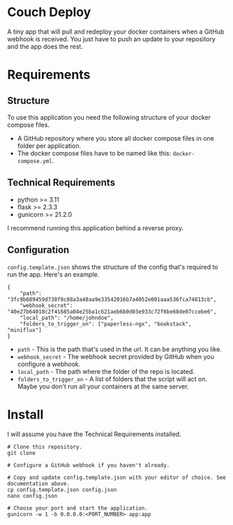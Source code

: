 # Couch Deploy
A tiny app that will pull and redeploy your docker containers when a GitHub webhook is received. You just have to push an update to your repository and the app does the rest.

# Requirements
## Structure
To use this application you need the following structure of your docker compose files.
- A GitHub repository where you store all docker compose files in one folder per application.
- The docker compose files have to be named like this: `docker-compose.yml`.

## Technical Requirements
- python >= 3.11
- flask >= 2.3.3
- gunicorn >= 21.2.0

I recommend running this application behind a reverse proxy.

## Configuration
`config.template.json` shows the structure of the config that's required to run the app. Here's an example.
```
{
    "path": "3fc9b689459d738f8c88a3a48aa9e33542016b7a4052e001aaa536fca74813cb",
    "webhook_secret": "40e27b64010c2f41685a04e25ba1c621aeb6b0d03e933c72f6be68de07ccebe6",
    "local_path": "/home/johndoe",
    "folders_to_trigger_on": ["paperless-ngx", "bookstack", "miniflux"]
}
```
- `path` - This is the path that's used in the url. It can be anything you like.
- `webhook_secret` - The webhook secret provided by GitHub when you configure a webhook.
- `local_path` - The path where the folder of the repo is located.
- `folders_to_trigger_on` - A list of folders that the script will act on. Maybe you don't run all your containers at the same server.

# Install
I will assume you have the Technical Requirements installed.

```
# Clone this repository.
git clone

# Configure a GitHub webhook if you haven't already.

# Copy and update config.template.json with your editor of choice. See documentation above.
cp config.template.json config.json
nano config.json

# Choose your port and start the application.
gunicorn -w 1 -b 0.0.0.0:<PORT_NUMBER> app:app
```
